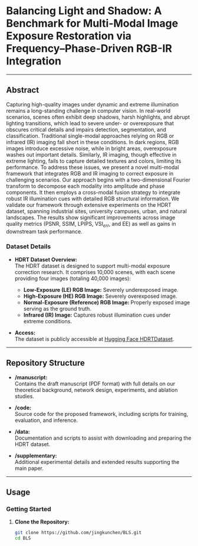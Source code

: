 # Balancing Light and Shadow: A Benchmark for Multi-Modal Image Exposure Restoration via Frequency–Phase-Driven RGB-IR Integration
---

## Abstract

Capturing high-quality images under dynamic and extreme illumination remains a long-standing challenge in computer vision. In real-world scenarios, scenes often exhibit deep shadows, harsh highlights, and abrupt lighting transitions, which lead to severe under- or overexposure that obscures critical details and impairs detection, segmentation, and classification. Traditional single-modal approaches relying on RGB or infrared (IR) imaging fall short in these conditions. In dark regions, RGB images introduce excessive noise, while in bright areas, overexposure washes out important details. Similarly, IR imaging, though effective in extreme lighting, fails to capture detailed textures and colors, limiting its performance. To address these issues, we present a novel multi-modal framework that integrates RGB and IR imaging to correct exposure in challenging scenarios. Our approach begins with a two-dimensional Fourier transform to decompose each modality into amplitude and phase components. It then employs a cross-modal fusion strategy to integrate robust IR illumination cues with detailed RGB structural information. We validate our framework through extensive experiments on the HDRT dataset, spanning industrial sites, university campuses, urban, and natural landscapes. The results show significant improvements across image quality metrics (PSNR, SSIM, LPIPS, VSI$_{err}$, and EE) as well as gains in downstream task performance.

### Dataset Details

- **HDRT Dataset Overview:**  
  The HDRT dataset is designed to support multi-modal exposure correction research. It comprises 10,000 scenes, with each scene providing four images (totaling 40,000 images):
  - **Low-Exposure (LE) RGB Image:** Severely underexposed image.
  - **High-Exposure (HE) RGB Image:** Severely overexposed image.
  - **Normal-Exposure (Reference) RGB Image:** Properly exposed image serving as the ground truth.
  - **Infrared (IR) Image:** Captures robust illumination cues under extreme conditions.

- **Access:**  
  The dataset is publicly accessible at [Hugging Face HDRTDataset](https://huggingface.co/datasets/jingchao-peng/HDRTDataset).

---

## Repository Structure

- **/manuscript:**  
  Contains the draft manuscript (PDF format) with full details on our theoretical background, network design, experiments, and ablation studies.

- **/code:**  
  Source code for the proposed framework, including scripts for training, evaluation, and inference.

- **/data:**  
  Documentation and scripts to assist with downloading and preparing the HDRT dataset.

- **/supplementary:**  
  Additional experimental details and extended results supporting the main paper.

---

## Usage

### Getting Started

1. **Clone the Repository:**

   ```bash
   git clone https://github.com/jingkunchen/BLS.git
   cd BLS
